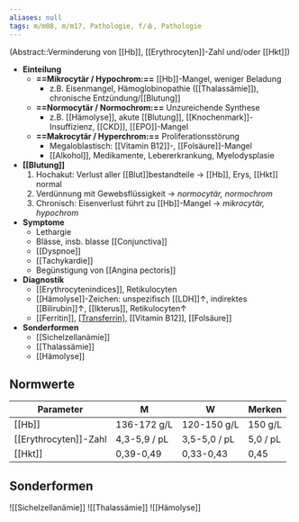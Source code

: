 ```yaml
---
aliases: null
tags: m/m08, m/m17, Pathologie, f/🩸, Pathologie
---
```

(Abstract::Verminderung von [[Hb]], [[Erythrocyten]]-Zahl und/oder [[Hkt]])
- **Einteilung**
	- **==Mikrocytär / Hypochrom:==** [[Hb]]-Mangel, weniger Beladung
		- z.B. Eisenmangel, Hämoglobinopathie ([[Thalassämie]]), chronische Entzündung/[[Blutung]]
	- **==Normocytär / Normochrom:==** Unzureichende Synthese
		- z.B. [[Hämolyse]], akute [[Blutung]], [[Knochenmark]]-Insuffizienz, [[CKD]], [[EPO]]-Mangel
	- **==Makrocytär / Hyperchrom:==** Proliferationsstörung
		- Megaloblastisch: [[Vitamin B12]]-, [[Folsäure]]-Mangel
		- [[Alkohol]], Medikamente, Lebererkrankung, Myelodysplasie
- **[[Blutung]]**
	1. Hochakut: Verlust aller [[Blut]]bestandteile → [[Hb]], Erys, [[Hkt]] normal
	2. Verdünnung mit Gewebsflüssigkeit → *normocytär, normochrom*
	3. Chronisch: Eisenverlust führt zu [[Hb]]-Mangel → *mikrocytär, hypochrom*
-  **Symptome**
	- Lethargie
	- Blässe, insb. blasse [[Conjunctiva]]
	- [[Dyspnoe]]
	- [[Tachykardie]]
	- Begünstigung von [[Angina pectoris]]
- **Diagnostik**
	- [[Erythrocytenindices]], Retikulocyten
	- [[Hämolyse]]-Zeichen: unspezifisch [[LDH]]↑, indirektes [[Bilirubin]]↑, [[Ikterus]], Retikulocyten↑
	- [[Ferritin]], [[Transferrin]](-sättigung), [[Vitamin B12]], [[Folsäure]]
- **Sonderformen**
	- [[Sichelzellanämie]]
	- [[Thalassämie]]
	- [[Hämolyse]]

## Normwerte
|Parameter|M|W|Merken|
|---|---|---|---|
|[[Hb]]|136-172 g/L|120-150 g/L|150 g/L|
|[[Erythrocyten]]-Zahl|4,3-5,9 / pL|3,5-5,0 / pL|5,0 / pL|
|[[Hkt]]|0,39-0,49|0,33-0,43|0,45|

## Sonderformen
![[Sichelzellanämie]]
![[Thalassämie]]
![[Hämolyse]]